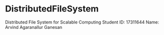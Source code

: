 # DistributedFileSystem

Distributed File System for Scalable Computing
Student ID: 17311644
Name: Arvind Agaranallur Ganesan


